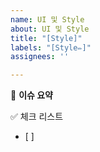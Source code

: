 ```yaml
---
name: UI 및 Style
about: UI 및 Style
title: "[Style]"
labels: "[Style✏️]"
assignees: ''

---
```


🧊 **이슈 요약** 

✅ 체크 리스트
- [ ]
